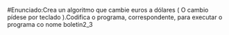 #Enunciado:Crea un algoritmo que cambie euros a dólares ( O cambio pídese por teclado ).Codifica o programa, correspondente, para executar o programa  co nome boletin2_3
